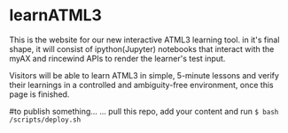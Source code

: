 # learnATML3
This is the website for our new interactive ATML3 learning tool.
in it's final shape, it will consist of ipython(Jupyter) notebooks that interact with the myAX and rincewind APIs to render the learner's test input.

Visitors will be able to learn ATML3 in simple, 5-minute lessons and verify their learnings in a controlled and ambiguity-free environment, once this page is finished.

#to publish something...
... pull this repo, add your content and run ``$ bash /scripts/deploy.sh``
